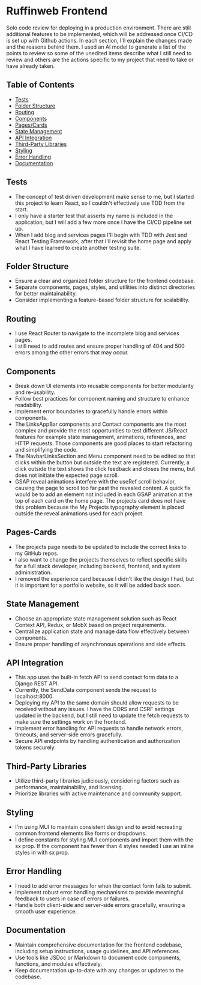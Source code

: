 # Ruffinweb Frontend

Solo code review for deploying in a production environment. There are still additional features to be implemented, which will be addressed once CI/CD is set up with Github actions. In each section, I'll explain the changes made and the reasons behind them. I used an AI model to generate a list of the points to review so some of the unedited items describe what I still need to review and others are the actions specific to my project that need to take or have already taken. 

## Table of Contents

- [Tests](#tests)
- [Folder Structure](#folder-structure)
- [Routing](#routing)
- [Components](#components)
- [Pages/Cards](#pages-cards)
- [State Management](#state-management)
- [API Integration](#api-integration)
- [Third-Party Libraries](#third-party-libraries)
- [Styling](#styling)
- [Error Handling](#error-handling)
- [Documentation](#documentation)

## Tests

- The concept of test driven development make sense to me, but I started this project to learn React, so I couldn't effectively use TDD from the start.
- I only have a starter test that asserts my name is included in the application, but I will add a few more once I have the CI/CD pipeline set up.
- When I add blog and services pages I'll begin with TDD with Jest and React Testing Framework, after that I'll revisit the home page and apply what I have learned to create another testing suite.

## Folder Structure

- Ensure a clear and organized folder structure for the frontend codebase.
- Separate components, pages, styles, and utilities into distinct directories for better maintainability.
- Consider implementing a feature-based folder structure for scalability.

## Routing

- I use React Router to navigate to the incomplete blog and services pages.
- I still need to add routes and ensure proper handling of 404 and 500 errors among the other errors that may occur.

## Components

- Break down UI elements into reusable components for better modularity and re-usability.
- Follow best practices for component naming and structure to enhance readability.
- Implement error boundaries to gracefully handle errors within components.
- The LinksAppBar components and Contact components are the most complex and provide the most opportunities to test different 
JS/React features for example state management, animations, references, and HTTP requests. Those components are good places  to start refactoring and simplifying the code.
- The NavbarLinksSection and Menu component need to be edited so that clicks within the button but outside the text are registered. 
Currently, a click outside the text shows the click feedback and closes the menu, but does not initiate the expected page scroll.
- GSAP reveal animations interfere with the useRef scroll behavior, causing the page to scroll too far past the revealed content. 
A quick fix would be to add an element not included in each GSAP animation at the top of each card on the home page. 
The projects card does not have this problem because the My Projects typography element is placed outside the reveal animations used for each project.

## Pages-Cards

- The projects page needs to be updated to include the correct links to my GitHub repos.
- I also want to change the projects themselves to reflect specific skills for a full stack developer, including backend, frontend, and system administration.
- I removed the experience card because I didn't like the design I had, but it is important for a portfolio website, so it will be added back soon.

## State Management

- Choose an appropriate state management solution such as React Context API, Redux, or MobX based on project requirements.
- Centralize application state and manage data flow effectively between components.
- Ensure proper handling of asynchronous operations and side effects.

## API Integration

- This app uses the built-in fetch API to send contact form data to a Django REST API.
- Currently, the SendData component sends the request to localhost:8000. 
- Deploying my API to the same domain should allow requests to be received without any issues. I have the CORS and CSRF settings updated in the backend, 
but I still need to update the fetch requests to make sure the settings work on the frontend.
- Implement error handling for API requests to handle network errors, timeouts, and server-side errors gracefully.
- Secure API endpoints by handling authentication and authorization tokens securely.

## Third-Party Libraries

- Utilize third-party libraries judiciously, considering factors such as performance, maintainability, and licensing.
- Prioritize libraries with active maintenance and community support.

## Styling

- I'm using MUI to maintain consistent design and to avoid recreating common frontend elements like forms or dropdowns.
- I define constants for styling MUI components and import them with the sx prop. If the component has fewer than 4 styles needed I use an inline styles in with sx prop.

## Error Handling

- I need to add error messages for when the contact form fails to submit. 
- Implement robust error handling mechanisms to provide meaningful feedback to users in case of errors or failures.
- Handle both client-side and server-side errors gracefully, ensuring a smooth user experience.

## Documentation

- Maintain comprehensive documentation for the frontend codebase, including setup instructions, usage guidelines, and API references.
- Use tools like JSDoc or Markdown to document code components, functions, and modules effectively.
- Keep documentation up-to-date with any changes or updates to the codebase.
